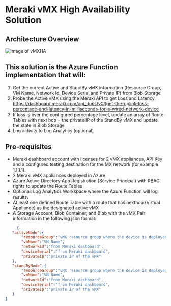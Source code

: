 # Meraki vMX High Availability Solution
Architecture Overview
---------------------
![Image of vMXHA](https://storagegomez.blob.core.windows.net/public/images/vmx-ha-az.png)

This solution is the Azure Function implementation that will:
-------------------------------------------------------------
1. Get the current Active and StandBy vMX information (Resource Group, VM Name, Network Id, Device Serial and Private IP) from Blob Storage
2. Probe the Active vMX using the Meraki API to get Loss and Latency. \
    https://dashboard.meraki.com/api_docs/v0#get-the-uplink-loss-percentage-and-latency-in-milliseconds-for-a-wired-network-device
3. If loss is over the configured percentage level, update an array of Route Tables with next hop = the private IP of the StandBy vMX and update the state in Blob Storage
4. Log activity to Log Analytics (optional)

Pre-requisites
--------------
* Meraki dashboard account with licenses for 2 vMX appliances, API Key and a configured testing destination for the MX network (for example 1.1.1.1).
* 2 Meraki vMX appliances deployed in Azure
* Azure Active Directory App Registration (Service Principal) with RBAC rights to update the Route Tables
* Optional: Log Analytics Workspace where the Azure Function will log results.
* At least one defined Route Table with a route that has nexthop (Virtual Appliance) as the designated active vMX
* A Storage Account, Blob Container, and Blob with the vMX Pair information in the following json format:
 ```json
      {
	"activeNode":{ 
		"resourceGroup":"vMX resource group where the device is deployed",
		"vmName":"VM Name",
		"networkId":"from Meraki dashboard",
		"deviceSerial":"from Meraki dashboard",
		"privateIp":"private IP of the vMX"
	},
	"standByNode":{
		"resourceGroup":"vMX resource group where the device is deployed",
		"vmName":"VM Name",
		"networkId":"from Meraki dashboard",
		"deviceSerial":"from Meraki dashboard",
		"privateIp":"private IP of the vMX"
	}
}
```
